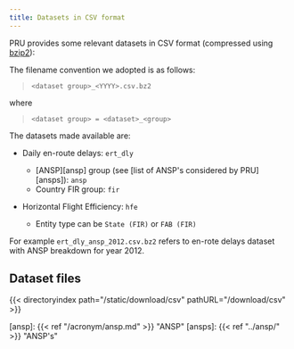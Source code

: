 ```yaml
---
title: Datasets in CSV format
---
```


PRU provides some relevant datasets in CSV format (compressed using [bzip2][bzip2]):

The filename convention we adopted is as follows:

> `<dataset group>_<YYYY>.csv.bz2`

where
> `<dataset group> = <dataset>_<group>`

The datasets made available are:

* Daily en-route delays: `ert_dly`
    * [ANSP][ansp] group (see [list of ANSP's considered by PRU][ansps]): `ansp`
    * Country FIR group: `fir`

* Horizontal Flight Efficiency: `hfe`
    * Entity type can be `State (FIR)` or `FAB (FIR)	`


For example `ert_dly_ansp_2012.csv.bz2` refers to en-rote delays dataset with ANSP breakdown for year 2012.

## Dataset files

{{< directoryindex path="/static/download/csv" pathURL="/download/csv" >}}


[bzip2]: <https://en.wikipedia.org/wiki/Bzip2> "Wikipedia: bzip2"
[ansp]: {{< ref "/acronym/ansp.md" >}} "ANSP"
[ansps]: {{< ref "../ansp/" >}} "ANSP's"
